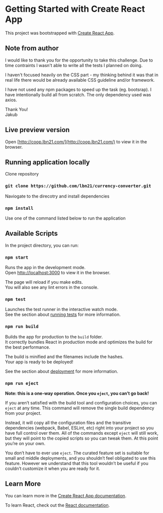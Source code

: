 # Getting Started with Create React App

This project was bootstrapped with [Create React App](https://github.com/facebook/create-react-app).

## Note from author

I would like to thank you for the opportunity to take this challenge.
Due to time contraints I wasn't able to write all the tests I planned on doing. 

I haven't focused heavily on the CSS part - my thinking behind it was that in real life there would be already available CSS guideline and/or framework.

I have not used any npm packages to speed up the task (eg. bootsrap). I have intentionally build all from scratch. The only dependency used was axios.

Thank You!<br>
Jakub

## Live preview version

Open [http://coop.lbn21.com/](http://coop.lbn21.com/) to view it in the browser.

## Running application locally

Clone repository

### `git clone https://github.com/lbn21/currency-converter.git`

Naviogate to the direcotry and install dependencies

### `npm install`

Use one of the command listed below to run the application

## Available Scripts

In the project directory, you can run:

### `npm start`

Runs the app in the development mode.\
Open [http://localhost:3000](http://localhost:3000) to view it in the browser.

The page will reload if you make edits.\
You will also see any lint errors in the console.

### `npm test`

Launches the test runner in the interactive watch mode.\
See the section about [running tests](https://facebook.github.io/create-react-app/docs/running-tests) for more information.

### `npm run build`

Builds the app for production to the `build` folder.\
It correctly bundles React in production mode and optimizes the build for the best performance.

The build is minified and the filenames include the hashes.\
Your app is ready to be deployed!

See the section about [deployment](https://facebook.github.io/create-react-app/docs/deployment) for more information.

### `npm run eject`

**Note: this is a one-way operation. Once you `eject`, you can’t go back!**

If you aren’t satisfied with the build tool and configuration choices, you can `eject` at any time. This command will remove the single build dependency from your project.

Instead, it will copy all the configuration files and the transitive dependencies (webpack, Babel, ESLint, etc) right into your project so you have full control over them. All of the commands except `eject` will still work, but they will point to the copied scripts so you can tweak them. At this point you’re on your own.

You don’t have to ever use `eject`. The curated feature set is suitable for small and middle deployments, and you shouldn’t feel obligated to use this feature. However we understand that this tool wouldn’t be useful if you couldn’t customize it when you are ready for it.

## Learn More

You can learn more in the [Create React App documentation](https://facebook.github.io/create-react-app/docs/getting-started).

To learn React, check out the [React documentation](https://reactjs.org/).
